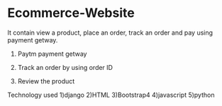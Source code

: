 # Ecommerce-Website
It contain view a product, place an order, track an order and pay using payment getway.
   
1) Paytm payment getway 

2) Track an order by using order ID

3) Review the product 

 Technology used
 1)django
 2)HTML
 3)Bootstrap4
 4)javascript
 5)python
